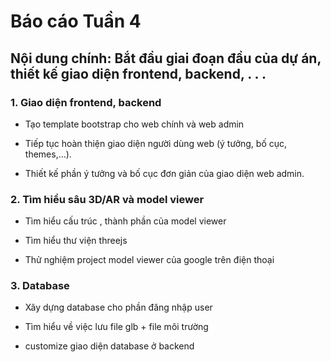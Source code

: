 # Báo cáo Tuần 4
## Nội dung chính: Bắt đầu giai đoạn đầu của dự án, thiết kế giao diện frontend, backend, . . . 

### 1. Giao diện frontend, backend 

* Tạo template bootstrap cho web chính và web admin

* Tiếp tục hoàn thiện giao diện người dùng web (ý tưởng, bố cục, themes,...).

* Thiết kế phần ý tưởng và bố cục đơn giản của giao diện web admin.

### 2. Tìm hiểu sâu 3D/AR và model viewer

* Tìm hiểu cấu trúc , thành phần của model viewer

* Tìm hiểu thư viện threejs 

* Thử nghiệm project model viewer của google trên điện thoại

### 3. Database

*  Xây dựng database cho phần đăng nhập user

*  Tìm hiểu về việc lưu file glb + file môi trường

*  customize giao diện database ở backend

